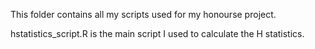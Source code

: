 This folder contains all my scripts used for my honourse project.

hstatistics_script.R is the main script I used to calculate the H statistics.
